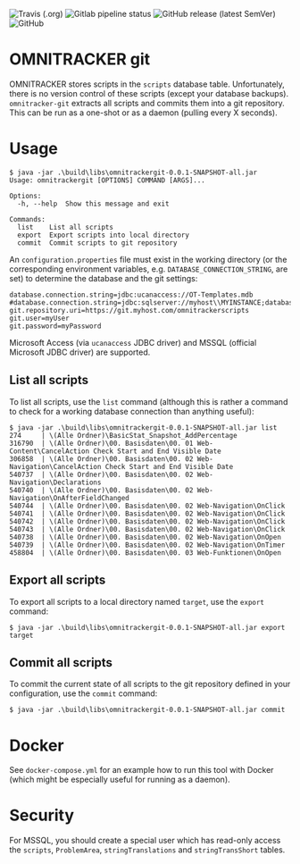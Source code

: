 <!--- some badges to display on the GitHub page -->

![Travis (.org)](https://img.shields.io/travis/debuglevel/omnitracker-git?label=Travis%20build)
![Gitlab pipeline status](https://img.shields.io/gitlab/pipeline/debuglevel/omnitracker-git?label=GitLab%20build)
![GitHub release (latest SemVer)](https://img.shields.io/github/v/release/debuglevel/omnitracker-git?sort=semver)
![GitHub](https://img.shields.io/github/license/debuglevel/omnitracker-git)

# OMNITRACKER git

OMNITRACKER stores scripts in the `scripts` database table.
Unfortunately, there is no version control of these scripts (except your
database backups). `omnitracker-git` extracts all scripts and commits them into a
git repository.
This can be run as a one-shot or as a daemon (pulling
every X seconds).

# Usage
```
$ java -jar .\build\libs\omnitrackergit-0.0.1-SNAPSHOT-all.jar
Usage: omnitrackergit [OPTIONS] COMMAND [ARGS]...

Options:
  -h, --help  Show this message and exit

Commands:
  list    List all scripts
  export  Export scripts into local directory
  commit  Commit scripts to git repository
```

An `configuration.properties` file must exist in the working directory
(or the corresponding environment variables, e.g. `DATABASE_CONNECTION_STRING`, are set) to
determine the database and the git settings:
```
database.connection.string=jdbc:ucanaccess://OT-Templates.mdb
#database.connection.string=jdbc:sqlserver://myhost\\MYINSTANCE;databaseName=mydatabase;user=myuser;password=mypassword
git.repository.uri=https://git.myhost.com/omnitrackerscripts
git.user=myUser
git.password=myPassword
```
Microsoft Access (via `ucanaccess` JDBC driver) and MSSQL (official
Microsoft JDBC driver) are supported.

## List all scripts
To list all scripts, use the `list` command (although this is rather a command to check for a working database connection than anything useful): 
```
$ java -jar .\build\libs\omnitrackergit-0.0.1-SNAPSHOT-all.jar list
274     | \(Alle Ordner)\BasicStat_Snapshot_AddPercentage
316790  | \(Alle Ordner)\00. Basisdaten\00. 01 Web-Content\CancelAction Check Start and End Visible Date
306858  | \(Alle Ordner)\00. Basisdaten\00. 02 Web-Navigation\CancelAction Check Start and End Visible Date
540737  | \(Alle Ordner)\00. Basisdaten\00. 02 Web-Navigation\Declarations
540740  | \(Alle Ordner)\00. Basisdaten\00. 02 Web-Navigation\OnAfterFieldChanged
540744  | \(Alle Ordner)\00. Basisdaten\00. 02 Web-Navigation\OnClick
540741  | \(Alle Ordner)\00. Basisdaten\00. 02 Web-Navigation\OnClick
540742  | \(Alle Ordner)\00. Basisdaten\00. 02 Web-Navigation\OnClick
540743  | \(Alle Ordner)\00. Basisdaten\00. 02 Web-Navigation\OnClick
540738  | \(Alle Ordner)\00. Basisdaten\00. 02 Web-Navigation\OnOpen
540739  | \(Alle Ordner)\00. Basisdaten\00. 02 Web-Navigation\OnTimer
458804  | \(Alle Ordner)\00. Basisdaten\00. 03 Web-Funktionen\OnOpen
```

## Export all scripts
To export all scripts to a local directory named `target`, use the `export` command:
```
$ java -jar .\build\libs\omnitrackergit-0.0.1-SNAPSHOT-all.jar export target
```

## Commit all scripts
To commit the current state of all scripts to the git repository defined in your configuration, use the `commit` command:
```
$ java -jar .\build\libs\omnitrackergit-0.0.1-SNAPSHOT-all.jar commit
```

# Docker
See `docker-compose.yml` for an example how to run this tool with Docker (which might be especially useful for running as a daemon). 

# Security
For MSSQL, you should create a special user which has read-only access the
`scripts`, `ProblemArea`, `stringTranslations` and `stringTransShort` tables.